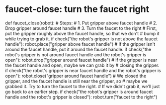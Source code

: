 

# faucet-close: turn the faucet right
def faucet_close(robot):
    # Steps:
    #  1. Put gripper above faucet handle
    #  2. Drop gripper around faucet handle
    #  3. Turn the faucet to the right
    # First, put the gripper roughly above the faucet handle, so that we don't 
    # bump it while trying to grab it.
    if check("the robot's gripper is not above the faucet handle"):
        robot.place("gripper above faucet handle")
    # If the gripper isn't around the faucet handle, put it around the faucet handle.
    if check("the robot's gripper is not around faucet handle and the robot's gripper is open"):
        robot.drop("gripper around faucet handle")
    # If the gripper is near the faucet handle and open, maybe we can grab it by
    # closing the gripper.
    if check("the robot's gripper is near faucet handle and the robot's gripper is open"):
        robot.close("gripper around faucet handle")
    # We closed the gripper, and the faucet handle is still near the gripper, so 
    # maybe we grabbed it. Try to turn the faucet to the right.
    # If we didn't grab it, we'll just go back to an earlier step.
    if check("the robot's gripper is around faucet handle and the robot's gripper is closed"):
        robot.turn("faucet to the right")